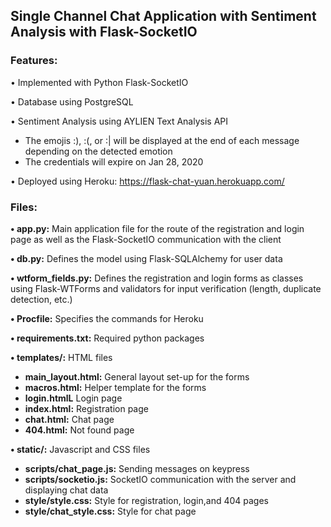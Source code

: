 ## Single Channel Chat Application with Sentiment Analysis with Flask-SocketIO

### Features:
• Implemented with Python Flask-SocketIO

• Database using PostgreSQL

• Sentiment Analysis using AYLIEN Text Analysis API
  * The emojis :), :(, or :| will be displayed at the end of each message depending on the detected emotion
  * The credentials will expire on Jan 28, 2020

• Deployed using Heroku: https://flask-chat-yuan.herokuapp.com/

### Files:

**• app.py:** Main application file for the route of the registration and login page as well as the Flask-SocketIO communication with the client

**• db.py:** Defines the model using Flask-SQLAlchemy for user data

**• wtform_fields.py:** Defines the registration and login forms as classes using Flask-WTForms and validators for input verification (length, duplicate detection, etc.)

**• Procfile:** Specifies the commands for Heroku

**• requirements.txt:** Required python packages

**• templates/:** HTML files
  * **main_layout.html:** General layout set-up for the forms
  * **macros.html:** Helper template for the forms
  * **login.htmlL** Login page
  * **index.html:** Registration page
  * **chat.html:** Chat page
  * **404.html:** Not found page
  
**• static/:** Javascript and CSS files
  * **scripts/chat_page.js:** Sending messages on keypress
  * **scripts/socketio.js:** SocketIO communication with the server and displaying chat data 
  * **style/style.css:** Style for registration, login,and 404 pages
  * **style/chat_style.css:** Style for chat page
  
